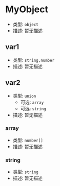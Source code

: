 
# MyObject
* 类型: `object`
* 描述: 暂无描述 

## var1
* 类型: `string,number`
* 描述: 暂无描述 

## var2
* 类型: `union`
  * 可选: `array`
  * 可选: `string`
* 描述: 暂无描述 

### array
* 类型: `number[]`
* 描述: 暂无描述 

### string
* 类型: `string`
* 描述: 暂无描述 
 